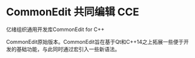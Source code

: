 # CommonEdit 共同编辑 CCE

亿绪组织通用开发库CommonEdit for C++

CommonEdit原始版本。CommonEdit旨在基于Qt和C++14之上拓展一些便于开发的基础功能，与此同时通过宏引入一些新语法。
